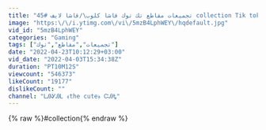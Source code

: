 ```yaml
---
title: "تجميعات مقاطع تك توك قاشا كلوب\/قاشا لايف #45 collection Tik tok gacha"
image: "https:\/\/i.ytimg.com\/vi\/5mzB4LphWEY\/hqdefault.jpg"
vid_id: "5mzB4LphWEY"
categories: "Gaming"
tags: ["تجميعات","مقاطع","توك"]
date: "2022-04-23T10:12:29+03:00"
vid_date: "2022-04-03T15:34:38Z"
duration: "PT10M12S"
viewcount: "546373"
likeCount: "19177"
dislikeCount: ""
channel: "ᏞᎯᎽᎯᏞ ﴾the cute﴿ ᏨᎯᎿ"
---
```

{% raw %}#collection{% endraw %}
